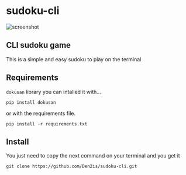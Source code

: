 # sudoku-cli

![screenshot](https://imgur.com/YXmltVR.png)

## CLI sudoku game
This is a simple and easy sudoku to play on the terminal

## Requirements

`dokusan` library
you can intalled it with...

```
pip install dokusan
```

or with the requirements file.

```
pip install -r requirements.txt
```

## Install

You just need to copy the next command on your terminal and you get it

```
git clone https://github.com/Den2is/sudoku-cli.git
```

